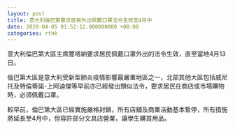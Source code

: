 ```yaml
---
layout: post
title: 意大利倫巴第要求居民外出佩戴口罩法令生效至4月中
date: 2020-04-05 01:52:12.000000000 +08:00
categories: rthk
---
```


意大利倫巴第大區主席豐塔納要求居民佩戴口罩外出的法令生效，直至當地4月13日。

倫巴第大區是意大利受新型肺炎疫情影響最嚴重地區之一，北部其他大區包括威尼托及特倫蒂諾-上阿迪傑等早前亦已經發出類似法令，要求居民在商店或市場購物時，必須佩戴口罩。

較早前，倫巴第大區已經實施嚴格封鎖，所有店舖及商業活動基本暫停，所有措施將延長至4月中，但容許部分文具店營業，讓學生購買用品。
